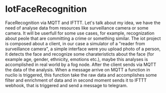# IotFaceRecognition
FaceRecognition via MQTT and IFTTT.
Let's talk about my idea, we have the need of analyse data from resources like surveillance camera or some camera. It will be userfull for some use cases, for example, recognization about peole that are committing a crime or something similar. The iot project is composed about a client, in  our case a simulator of a "reader from surveillance camera", a simple interface were you upload photo of a person, it detects the face and recognize some charateristicts about the face (for example  age, gender, ethnicity, emotions etc.), maybe this analyses is accomplished in real world by a fog node. After the client sends via MQTT the data of the analysis. When a message arrive on MQTT a function in nuclio is triggered, this function  take the raw data and accomplishes some filter and enrichment of data and in  second moment sends it to  IFTTT webhook, that is triggered and send a message to telegram.
